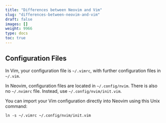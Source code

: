 ```yaml
---
title: "Differences between Neovim and Vim"
slug: "differences-between-neovim-and-vim"
draft: false
images: []
weight: 9966
type: docs
toc: true
---
```


## Configuration Files
In Vim, your configuration file is `~/.vimrc`, with further configuration files in `~/.vim`.

In Neovim, configuration files are located in `~/.config/nvim`. There is also no `~/.nvimrc` file. Instead, use `~/.config/nvim/init.vim`.

You can import your Vim configuration directly into Neovim using this Unix command:

    ln -s ~/.vimrc ~/.config/nvim/init.vim


